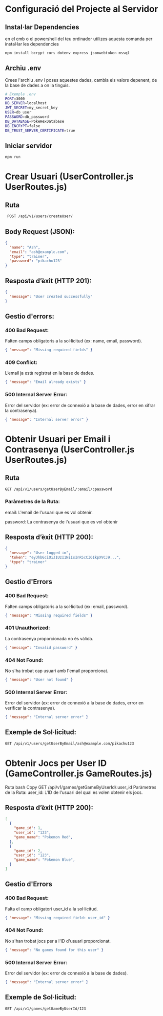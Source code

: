 # Configuració del Projecte al Servidor

## Instal·lar Dependencies

en el cmb o el powershell del teu ordinador utilizes aquesta comanda per instal·lar les dependencies

```bash
npm install bcrypt cors dotenv express jsonwebtoken mssql
```


## Archiu .env

Crees l'archiu .env i poses aquestes dades, cambia els valors depenent, de la base de dades a on la tinguis.

```bash
# Exemple .env
PORT=3000
DB_SERVER=localhost
JWT_SECRET=my_secret_key
USER=db_user
PASSWORD=db_password
DB_DATABASE=PokeHexDatabase
DB_ENCRYPT=false
DB_TRUST_SERVER_CERTIFICATE=true
```

## Iniciar servidor 

```bash
npm run
```

# Crear Usuari (UserController.js UserRoutes.js)

## Ruta
```bash
 POST /api/v1/users/createUser/
 ```

## Body Request (JSON):
```json
{
  "name": "Ash",
  "email": "ash@example.com",
  "type": "trainer",
  "password": "pikachu123"
}
```
## Resposta d’èxit (HTTP 201):
```json
{
  "message": "User created successfully"
}
```
## Gestio d'errors:

### 400 Bad Request:

Falten camps obligatoris a la sol·licitud (ex: name, email, password).

```json
{ "message": "Missing required fields" }
```

### 409 Conflict:

L’email ja està registrat en la base de dades.

```json
{ "message": "Email already exists" }
```

### 500 Internal Server Error:

Error del servidor (ex: error de connexió a la base de dades, error en xifrar la contrasenya).

```json
{ "message": "Internal server error" }
```

# Obtenir Usuari per Email i Contrasenya (UserController.js UserRoutes.js)

## Ruta
```bash
GET /api/v1/users/getUserByEmail/:email/:password
```
### Paràmetres de la Ruta:

email: L'email de l'usuari que es vol obtenir.

password: La contrasenya de l'usuari que es vol obtenir

## Resposta d’èxit (HTTP 200):
```json
{
  "message": "User logged in",
  "token": "eyJhbGciOiJIUzI1NiIsInR5cCI6IkpXVCJ9...",
  "type": "trainer"
}
```

## Gestio d'Errors
### 400 Bad Request:
Falten camps obligatoris a la sol·licitud (ex: email, password).
```json
{ "message": "Missing required fields" }
```

### 401 Unauthorized:
La contrasenya proporcionada no és vàlida.

```json
{ "message": "Invalid password" }
```
### 404 Not Found:
No s'ha trobat cap usuari amb l'email proporcionat.
```json
{ "message": "User not found" }
```

### 500 Internal Server Error:
Error del servidor (ex: error de connexió a la base de dades, error en verificar la contrasenya).
```json
{ "message": "Internal server error" }
```
## Exemple de Sol·licitud:
```bash
GET /api/v1/users/getUserByEmail/ash@example.com/pikachu123
```

# Obtenir Jocs per User ID (GameController.js GameRoutes.js)

Ruta
bash
Copy
GET /api/v1/games/getGameByUserId/:user_id
Paràmetres de la Ruta:
user_id: L'ID de l'usuari del qual es volen obtenir els jocs.

## Resposta d’èxit (HTTP 200):
```json
[
  {
    "game_id": 1,
    "user_id": "123",
    "game_name": "Pokemon Red",
  },
  {
    "game_id": 2,
    "user_id": "123",
    "game_name": "Pokemon Blue",
  }
]
```

## Gestio d'Errors
### 400 Bad Request:
Falta el camp obligatori user_id a la sol·licitud.
```json
{ "message": "Missing required field: user_id" }
```

### 404 Not Found:
No s'han trobat jocs per a l'ID d'usuari proporcionat.
```json
{ "message": "No games found for this user" }
```

### 500 Internal Server Error:
Error del servidor (ex: error de connexió a la base de dades).
```json
{ "message": "Internal server error" }
```

## Exemple de Sol·licitud:
```bash
GET /api/v1/games/getGameByUserId/123
```
